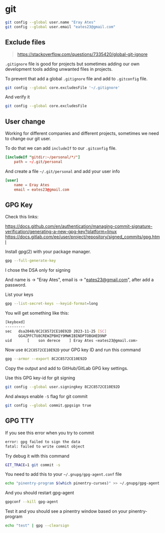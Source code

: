 # git

```sh
git config --global user.name "Eray Ates"
git config --global user.email "eates23@gmail.com"
```

## Exclude files

> https://stackoverflow.com/questions/7335420/global-git-ignore

`.gitignore` file is good for projects but sometimes adding our own development tools adding unwanted files in projects.

To prevent that add a global `.gitignore` file and add to `.gitconfig` file.

```sh
git config --global core.excludesFile '~/.gitignore'
```

And verify it

```sh
git config --global core.excludesFile
```

## User change

Working for different companies and different projects, sometimes we need to change our git user.

To do that we can add `includeIf` to our `.gitconfig` file.

```conf
[includeIf "gitdir:~/personal/*/"]
    path = ~/.git/personal
```

And create a file `~/.git/personal` and add your user info

```conf
[user]
    name = Eray Ates
    email = eates23@gmail.com
```

## GPG Key

Check this links:

https://docs.github.com/en/authentication/managing-commit-signature-verification/generating-a-new-gpg-key?platform=linux  
https://docs.gitlab.com/ee/user/project/repository/signed_commits/gpg.html

Install gpg(2) with your package manager.

```sh
gpg --full-generate-key
```

I chose the DSA only for signing

And name is -> "Eray Ates", email is -> "eates23@gmail.com", after add a password.

List your keys

```sh
gpg --list-secret-keys --keyid-format=long
```

You will get something like this:

```sh
[keyboxd]
---------
sec   dsa2048/8C2C8572CE10E92D 2023-11-25 [SC]
      GG4ZPFCTU8CREWZPBHIY9MWKIBINDPTOBGHED9NP
uid       [    son derece    ] Eray Ates <eates23@gmail.com>
```

Now use `8C2C8572CE10E92D` your GPG key ID and run this command

```sh
gpg --armor --export 8C2C8572CE10E92D
```

Copy the output and add to GitHub/GitLab GPG key settings.

Use this GPG key-id for git signing

```sh
git config --global user.signingkey 8C2C8572CE10E92D
```

And always enable `-S` flag for git commit

```sh
git config --global commit.gpgsign true
```

## GPG TTY

If you see this error when you try to commit

```sh
error: gpg failed to sign the data
fatal: failed to write commit object
```

Try debug it with this command

```sh
GIT_TRACE=1 git commit -s
```

You need to add this to your `~/.gnupg/gpg-agent.conf` file

```sh
echo "pinentry-program $(which pinentry-curses)" >> ~/.gnupg/gpg-agent.conf
```

And you should restart gpg-agent

```sh
gpgconf --kill gpg-agent
```

Test it and you should see a pinentry window based on your pinentry-program

```sh
echo "test" | gpg --clearsign
```
